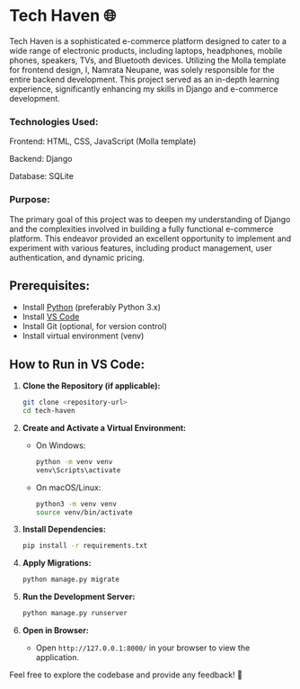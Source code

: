 #  Tech Haven 🌐

Tech Haven is a sophisticated e-commerce platform designed to cater to a wide range of electronic products, including laptops, headphones, mobile phones, speakers, TVs, and Bluetooth devices. Utilizing the Molla template for frontend design, I, Namrata Neupane, was solely responsible for the entire backend development. This project served as an in-depth learning experience, significantly enhancing my skills in Django and e-commerce development.

### Technologies Used:
Frontend: HTML, CSS, JavaScript (Molla template)

Backend: Django

Database: SQLite

### Purpose: 
The primary goal of this project was to deepen my understanding of Django and the complexities involved in building a fully functional e-commerce platform. This endeavor provided an excellent opportunity to implement and experiment with various features, including product management, user authentication, and dynamic pricing.

## Prerequisites:
- Install [Python](https://www.python.org/downloads/) (preferably Python 3.x)
- Install [VS Code](https://code.visualstudio.com/)
- Install Git (optional, for version control)
- Install virtual environment (venv)

## How to Run in VS Code:
1. **Clone the Repository (if applicable):**
   ```bash
   git clone <repository-url>
   cd tech-haven
   ```

2. **Create and Activate a Virtual Environment:**
   - On Windows:
     ```bash
     python -m venv venv
     venv\Scripts\activate
     ```
   - On macOS/Linux:
     ```bash
     python3 -m venv venv
     source venv/bin/activate
     ```

3. **Install Dependencies:**
   ```bash
   pip install -r requirements.txt
   ```

4. **Apply Migrations:**
   ```bash
   python manage.py migrate
   ```

5. **Run the Development Server:**
   ```bash
   python manage.py runserver
   ```

6. **Open in Browser:**
   - Open `http://127.0.0.1:8000/` in your browser to view the application.

Feel free to explore the codebase and provide any feedback! 📩 

